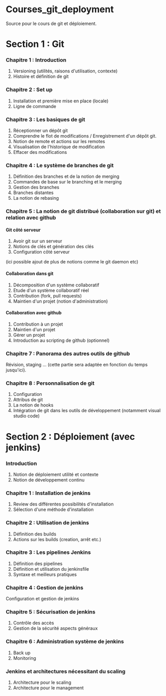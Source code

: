# Courses_git_deployment
Source pour le cours de git et déploiement.

# Section 1 : Git

### Chapitre 1 : Introduction

1) Versioning (utilités, raisons d'utilisation, contexte)
2) Histoire et définition de git

### Chapitre 2 : Set up 

1) Installation et première mise en place (locale)
2) Ligne de commande

### Chapitre 3 : Les basiques de git

1) Réceptionner un dépôt git
2) Comprendre le flot de modifications / Enregistrement d'un dépôt git. 
3) Notion de remote et actions sur les remotes
4) Visualisation de l'historique de modification
5) Effacer des modifications

### Chapitre 4 : Le système de branches de git 

1) Définition des branches et de la notion de merging
2) Commandes de base sur le branching et le merging
3) Gestion des branches
4) Branches distantes
5) La notion de rebasing



### Chapitre 5 : La notion de git distribué (collaboration sur git) et relation avec github

#### Git côté serveur

1) Avoir git sur un serveur
2) Notions de clés et génération des clés
3) Configuration côté serveur

(ici possible ajout de plus de notions comme le git daemon etc)

#### Collaboration dans git

1) Décomposition d'un système collaboratif 
2) Etude d'un système collaboratif réel
3) Contribution (fork, pull requests)
4) Maintien d'un projet (notion d'administration)

#### Collaboration avec github

1) Contribution à un projet
2) Maintien d'un projet 
3) Gérer un projet
4) Introduction au scripting de github (optionnel)

### Chapitre 7 : Panorama des autres outils de github

Révision, staging ...
(cette partie sera adaptée en fonction du temps jusqu'ici). 

### Chapitre 8 : Personnalisation de git 

1) Configuration
2) Attribus de git
3) La notion de hooks
4) Intégration de git dans les outils de développement (notamment visual studio code)

# Section 2 : Déploiement (avec jenkins)

### Introduction

1) Notion de déploiement utilité et contexte
2) Notion de développement continu

### Chapitre 1 : Installation de jenkins 

1) Review des différentes possibilités d'installation
2) Sélection d'une méthode d'installation

### Chapitre 2 : Utilisation de jenkins

1) Définition des builds
2) Actions sur les builds (creation, arrêt etc.)

### Chapitre 3 : Les pipelines Jenkins

1) Définition des pipelines
2) Définition et utilisation du jenkinsfile
3) Syntaxe et meilleurs pratiques

### Chapitre 4 : Gestion de jenkins

Configuration et gestion de jenkins

### Chapitre 5 : Sécurisation de jenkins

1) Contrôle des accès 
2) Gestion de la sécurité aspects généraux

### Chapitre 6 : Administration système de jenkins

1) Back up 
2) Monitoring

### Jenkins et architectures nécessitant du scaling

1) Architecture pour le scaling
2) Architecture pour le management

